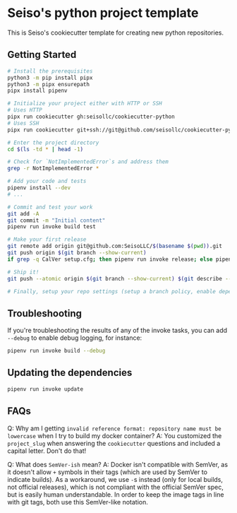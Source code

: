 # Seiso's python project template

This is Seiso's cookiecutter template for creating new python repositories.

## Getting Started

```bash
# Install the prerequisites
python3 -m pip install pipx
python3 -m pipx ensurepath
pipx install pipenv

# Initialize your project either with HTTP or SSH
# Uses HTTP
pipx run cookiecutter gh:seisollc/cookiecutter-python
# Uses SSH
pipx run cookiecutter git+ssh://git@github.com/seisollc/cookiecutter-python.git

# Enter the project directory
cd $(ls -td * | head -1)

# Check for `NotImplementedError`s and address them
grep -r NotImplementedError *

# Add your code and tests
pipenv install --dev
# ...

# Commit and test your work
git add -A
git commit -m "Initial content"
pipenv run invoke build test

# Make your first release
git remote add origin git@github.com:SeisoLLC/$(basename $(pwd)).git
git push origin $(git branch --show-current)
if grep -q CalVer setup.cfg; then pipenv run invoke release; else pipenv run invoke release minor; fi

# Ship it!
git push --atomic origin $(git branch --show-current) $(git describe --tags)

# Finally, setup your repo settings (setup a branch policy, enable dependabot, add docker hub secrets, etc...)
```

## Troubleshooting

If you're troubleshooting the results of any of the invoke tasks, you can add `--debug` to enable debug logging, for instance:

```bash
pipenv run invoke build --debug
```

## Updating the dependencies

```bash
pipenv run invoke update
```

## FAQs

Q: Why am I getting `invalid reference format: repository name must be lowercase` when I try to build my docker container?
A: You customized the `project_slug` when answering the `cookiecutter` questions and included a capital letter. Don't do that!

Q: What does `SemVer-ish` mean?
A: Docker isn't compatible with SemVer, as it doesn't allow `+` symbols in their tags (which are used by SemVer to indicate builds). As a workaround,
we use `-`s instead (only for local builds, not official releases), which is not compliant with the official SemVer spec, but is easily human
understandable. In order to keep the image tags in line with git tags, both use this SemVer-like notation.
